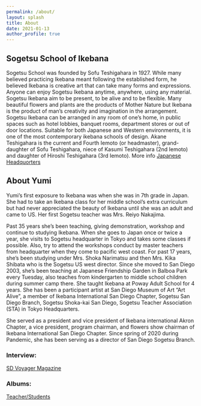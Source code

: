 ```yaml
---
permalink: /about/
layout: splash
title: About
date: 2021-01-13
author_profile: true
---
```


## Sogetsu School of Ikebana
Sogetsu School was founded by Sofu Teshigahara in 1927. While many believed practicing Ikebana meant following the established form, he believed Ikebana is creative art that can take many forms and expressions. Anyone can enjoy Sogetsu Ikebana anytime, anywhere, using any material. Sogetsu Ikebana aim to be present, to be alive and to be flexible. Many beautiful flowers and plants are the products of Mother Nature but Ikebana is the product of man’s creativity and imagination in the arrangement. Sogetsu Ikebana can be arranged in any room of one’s home, in public spaces such as hotel lobbies, banquet rooms, department stores or out of door locations. Suitable for both Japanese and Western environments, it is one of the most contemporary ikebana schools of design.
Akane Teshigahara is the current and Fourth Iemoto (or headmaster), grand-daughter of Sofu Teshigahara, niece of Kasumi Teshigahara (2nd Iemoto) and daughter of Hiroshi Teshigahara (3rd Iemoto).
More info [Japanese Headquorters](https://www.sogetsu.or.jp/e/)

## About Yumi

Yumi’s first exposure to Ikebana was when she was in 7th grade in Japan. She had to take an Ikebana class for her middle school’s extra curriculum but had never appreciated the beauty of Ikebana until she was an adult and came to US. Her first Sogetsu teacher was Mrs. Reiyo Nakajima.

Past 35 years she’s been teaching, giving demonstration, workshop and continue to studying Ikebana. When she goes to Japan once or twice a year, she visits to Sogetsu headquarter in Tokyo and takes some classes if possible. Also, try to attend the workshops conduct by master teachers from headquarter when they come to pacific west coast. For past 17 years, she’s been studying under Mrs. Shoka Narimatsu and then Mrs. Kika Shibata who is the Sogetsu US west director. Since she moved to San Diego 2003, she’s been teaching at Japanese Friendship Garden in Balboa Park every Tuesday, also teaches from kindergarten to middle school children during summer camp there. She taught Ikebana at Poway Adult School for 4 years. She has been a participant artist at San Diego Museum of Art “Art Alive”, a member of Ikebana International San Diego Chapter, Sogetsu San Diego Branch, Sogetsu Shoka-kai San Diego, Sogetsu Teacher Association (STA) in Tokyo Headquarters. 

She served as a president and vice president of Ikebana international Akron Chapter, a vice president, program chairman, and flowers show chairman of Ikebana International San Diego Chapter. Since spring of 2020 during Pandemic, she has been serving as a director of San Diego Sogetsu Branch.


### Interview:
[SD Voyager Magazine](http://sdvoyager.com/interview/meet-yumi-rakers-yumi-rakers-ikebana-artist-teacher-demonstrator-teach-japanese-freindship-garden-balboa-park/)


### Albums:
[Teacher/Students](/album/)